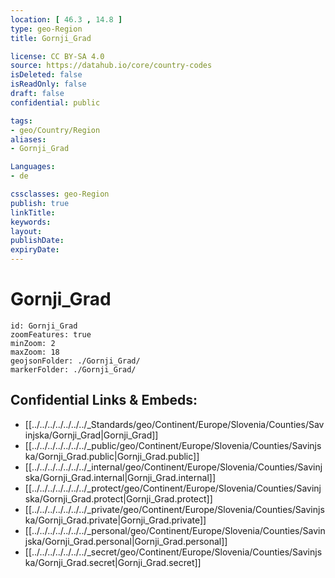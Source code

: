 ```yaml
---
location: [ 46.3 , 14.8 ] 
type: geo-Region
title: Gornji_Grad

license: CC BY-SA 4.0
source: https://datahub.io/core/country-codes
isDeleted: false
isReadOnly: false
draft: false
confidential: public

tags:
- geo/Country/Region
aliases:
- Gornji_Grad

Languages:
- de

cssclasses: geo-Region
publish: true
linkTitle: 
keywords: 
layout: 
publishDate: 
expiryDate: 
---
```


# Gornji_Grad

```leaflet
id: Gornji_Grad
zoomFeatures: true 
minZoom: 2 
maxZoom: 18
geojsonFolder: ./Gornji_Grad/
markerFolder: ./Gornji_Grad/
```


## Confidential Links & Embeds: 
- [[../../../../../../../_Standards/geo/Continent/Europe/Slovenia/Counties/Savinjska/Gornji_Grad|Gornji_Grad]] 
- [[../../../../../../../_public/geo/Continent/Europe/Slovenia/Counties/Savinjska/Gornji_Grad.public|Gornji_Grad.public]] 
- [[../../../../../../../_internal/geo/Continent/Europe/Slovenia/Counties/Savinjska/Gornji_Grad.internal|Gornji_Grad.internal]] 
- [[../../../../../../../_protect/geo/Continent/Europe/Slovenia/Counties/Savinjska/Gornji_Grad.protect|Gornji_Grad.protect]] 
- [[../../../../../../../_private/geo/Continent/Europe/Slovenia/Counties/Savinjska/Gornji_Grad.private|Gornji_Grad.private]] 
- [[../../../../../../../_personal/geo/Continent/Europe/Slovenia/Counties/Savinjska/Gornji_Grad.personal|Gornji_Grad.personal]] 
- [[../../../../../../../_secret/geo/Continent/Europe/Slovenia/Counties/Savinjska/Gornji_Grad.secret|Gornji_Grad.secret]] 

